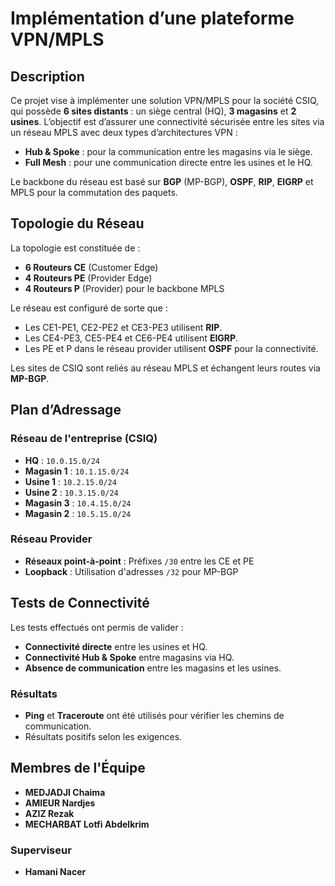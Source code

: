 # Implémentation d’une plateforme VPN/MPLS

## Description
Ce projet vise à implémenter une solution VPN/MPLS pour la société CSIQ, qui possède **6 sites distants** : un siège central (HQ), **3 magasins** et **2 usines**. L’objectif est d’assurer une connectivité sécurisée entre les sites via un réseau MPLS avec deux types d’architectures VPN :
- **Hub & Spoke** : pour la communication entre les magasins via le siège.
- **Full Mesh** : pour une communication directe entre les usines et le HQ.

Le backbone du réseau est basé sur **BGP** (MP-BGP), **OSPF**, **RIP**, **EIGRP** et MPLS pour la commutation des paquets.

## Topologie du Réseau
La topologie est constituée de :
- **6 Routeurs CE** (Customer Edge)
- **4 Routeurs PE** (Provider Edge)
- **4 Routeurs P** (Provider) pour le backbone MPLS

Le réseau est configuré de sorte que :
- Les CE1-PE1, CE2-PE2 et CE3-PE3 utilisent **RIP**.
- Les CE4-PE3, CE5-PE4 et CE6-PE4 utilisent **EIGRP**.
- Les PE et P dans le réseau provider utilisent **OSPF** pour la connectivité.

Les sites de CSIQ sont reliés au réseau MPLS et échangent leurs routes via **MP-BGP**.

## Plan d’Adressage
### Réseau de l'entreprise (CSIQ)
- **HQ** : `10.0.15.0/24`
- **Magasin 1** : `10.1.15.0/24`
- **Usine 1** : `10.2.15.0/24`
- **Usine 2** : `10.3.15.0/24`
- **Magasin 3** : `10.4.15.0/24`
- **Magasin 2** : `10.5.15.0/24`

### Réseau Provider
- **Réseaux point-à-point** : Préfixes `/30` entre les CE et PE
- **Loopback** : Utilisation d'adresses `/32` pour MP-BGP

## Tests de Connectivité
Les tests effectués ont permis de valider :
- **Connectivité directe** entre les usines et HQ.
- **Connectivité Hub & Spoke** entre magasins via HQ.
- **Absence de communication** entre les magasins et les usines.

### Résultats
- **Ping** et **Traceroute** ont été utilisés pour vérifier les chemins de communication.
- Résultats positifs selon les exigences.

## Membres de l'Équipe
- **MEDJADJI Chaima**
- **AMIEUR Nardjes**
- **AZIZ Rezak**
- **MECHARBAT Lotfi Abdelkrim**


### Superviseur
- **Hamani Nacer**
